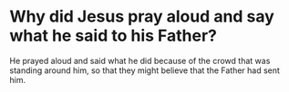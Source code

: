 # Why did Jesus pray aloud and say what he said to his Father?

He prayed aloud and said what he did because of the crowd that was standing around him, so that they might believe that the Father had sent him.
